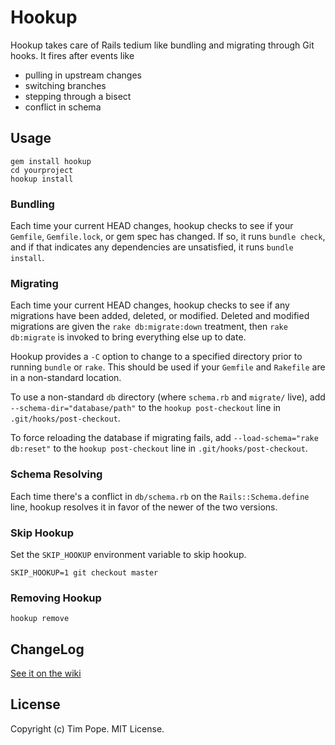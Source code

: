 Hookup
======

Hookup takes care of Rails tedium like bundling and migrating through
Git hooks.  It fires after events like

* pulling in upstream changes
* switching branches
* stepping through a bisect
* conflict in schema

Usage
-----

    gem install hookup
    cd yourproject
    hookup install

### Bundling

Each time your current HEAD changes, hookup checks to see if your
`Gemfile`, `Gemfile.lock`, or gem spec has changed.  If so, it runs
`bundle check`, and if that indicates any dependencies are unsatisfied,
it runs `bundle install`.

### Migrating

Each time your current HEAD changes, hookup checks to see if any
migrations have been added, deleted, or modified.  Deleted and modified
migrations are given the `rake db:migrate:down` treatment, then `rake
db:migrate` is invoked to bring everything else up to date.

Hookup provides a `-C` option to change to a specified directory prior to
running `bundle` or `rake`. This should be used if your `Gemfile` and
`Rakefile` are in a non-standard location.

To use a non-standard `db` directory (where `schema.rb` and `migrate/`
live), add `--schema-dir="database/path"` to the `hookup post-checkout`
line in `.git/hooks/post-checkout`.

To force reloading the database if migrating fails, add
`--load-schema="rake db:reset"` to the `hookup post-checkout` line in
`.git/hooks/post-checkout`.

### Schema Resolving

Each time there's a conflict in `db/schema.rb` on the
`Rails::Schema.define` line, hookup resolves it in favor of the newer of
the two versions.

### Skip Hookup

Set the `SKIP_HOOKUP` environment variable to skip hookup.

    SKIP_HOOKUP=1 git checkout master
    
### Removing Hookup
    
    hookup remove

ChangeLog
---------

[See it on the wiki](https://github.com/tpope/hookup/wiki/ChangeLog)

License
-------

Copyright (c) Tim Pope.  MIT License.
